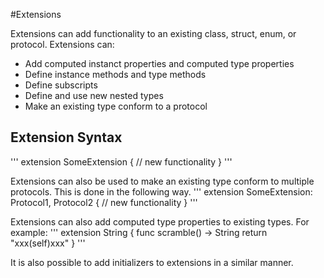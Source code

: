#Extensions

Extensions can add functionality to an existing class, struct, enum, or protocol.
Extensions can:
- Add computed instanct properties and computed type properties
- Define instance methods and type methods
- Define subscripts
- Define and use new nested types
- Make an existing type conform to a protocol

## Extension Syntax
'''
extension SomeExtension {
  // new functionality
}
'''

Extensions can also be used to make an existing type conform to multiple protocols. This is done in the following way.
'''
extension SomeExtension: Protocol1, Protocol2 {
  // new functionality
}
'''

Extensions can also add computed type properties to existing types. For example:
'''
extension String {
  func scramble() -> String
    return "xxx\(self)xxx"
}
'''

It is also possible to add initializers to extensions in a similar manner.
